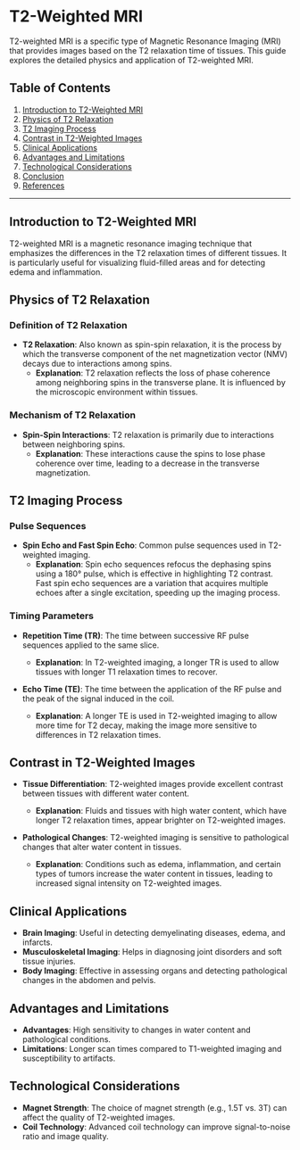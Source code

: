 # T2-Weighted MRI

T2-weighted MRI is a specific type of Magnetic Resonance Imaging (MRI) that provides images based on the T2 relaxation time of tissues. This guide explores the detailed physics and application of T2-weighted MRI.

## Table of Contents

1. [Introduction to T2-Weighted MRI](#introduction-to-t2-weighted-mri)
2. [Physics of T2 Relaxation](#physics-of-t2-relaxation)
3. [T2 Imaging Process](#t2-imaging-process)
4. [Contrast in T2-Weighted Images](#contrast-in-t2-weighted-images)
5. [Clinical Applications](#clinical-applications)
6. [Advantages and Limitations](#advantages-and-limitations)
7. [Technological Considerations](#technological-considerations)
8. [Conclusion](#conclusion)
9. [References](#references)

---

## Introduction to T2-Weighted MRI

T2-weighted MRI is a magnetic resonance imaging technique that emphasizes the differences in the T2 relaxation times of different tissues. It is particularly useful for visualizing fluid-filled areas and for detecting edema and inflammation.

## Physics of T2 Relaxation

### Definition of T2 Relaxation

- **T2 Relaxation**: Also known as spin-spin relaxation, it is the process by which the transverse component of the net magnetization vector (NMV) decays due to interactions among spins.
  - **Explanation**: T2 relaxation reflects the loss of phase coherence among neighboring spins in the transverse plane. It is influenced by the microscopic environment within tissues.

### Mechanism of T2 Relaxation

- **Spin-Spin Interactions**: T2 relaxation is primarily due to interactions between neighboring spins.
  - **Explanation**: These interactions cause the spins to lose phase coherence over time, leading to a decrease in the transverse magnetization.

## T2 Imaging Process

### Pulse Sequences

- **Spin Echo and Fast Spin Echo**: Common pulse sequences used in T2-weighted imaging.
  - **Explanation**: Spin echo sequences refocus the dephasing spins using a 180° pulse, which is effective in highlighting T2 contrast. Fast spin echo sequences are a variation that acquires multiple echoes after a single excitation, speeding up the imaging process.

### Timing Parameters

- **Repetition Time (TR)**: The time between successive RF pulse sequences applied to the same slice.
  - **Explanation**: In T2-weighted imaging, a longer TR is used to allow tissues with longer T1 relaxation times to recover.

- **Echo Time (TE)**: The time between the application of the RF pulse and the peak of the signal induced in the coil.
  - **Explanation**: A longer TE is used in T2-weighted imaging to allow more time for T2 decay, making the image more sensitive to differences in T2 relaxation times.

## Contrast in T2-Weighted Images

- **Tissue Differentiation**: T2-weighted images provide excellent contrast between tissues with different water content.
  - **Explanation**: Fluids and tissues with high water content, which have longer T2 relaxation times, appear brighter on T2-weighted images.

- **Pathological Changes**: T2-weighted imaging is sensitive to pathological changes that alter water content in tissues.
  - **Explanation**: Conditions such as edema, inflammation, and certain types of tumors increase the water content in tissues, leading to increased signal intensity on T2-weighted images.

## Clinical Applications

- **Brain Imaging**: Useful in detecting demyelinating diseases, edema, and infarcts.
- **Musculoskeletal Imaging**: Helps in diagnosing joint disorders and soft tissue injuries.
- **Body Imaging**: Effective in assessing organs and detecting pathological changes in the abdomen and pelvis.

## Advantages and Limitations

- **Advantages**: High sensitivity to changes in water content and pathological conditions.
- **Limitations**: Longer scan times compared to T1-weighted imaging and susceptibility to artifacts.

## Technological Considerations

- **Magnet Strength**: The choice of magnet strength (e.g., 1.5T vs. 3T) can affect the quality of T2-weighted images.
- **Coil Technology**: Advanced coil technology can improve signal-to-noise ratio and image quality.
